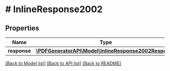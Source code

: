 # # InlineResponse2002

## Properties

Name | Type | Description | Notes
------------ | ------------- | ------------- | -------------
**response** | [**\PDFGeneratorAPI\Model\InlineResponse2002Response**](InlineResponse2002Response.md) |  | [optional]

[[Back to Model list]](../../README.md#models) [[Back to API list]](../../README.md#endpoints) [[Back to README]](../../README.md)
